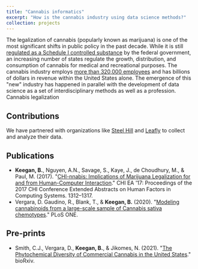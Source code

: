 ```yaml
---
title: "Cannabis informatics"
excerpt: "How is the cannabis industry using data science methods?"
collection: projects
---
```


The legalization of cannabis (popularly known as marijuana) is one of the most significant shifts in public policy in the past decade. While it is still [regulated as a Schedule I controlled substance](https://www.dea.gov/drug-information/drug-scheduling) by the federal government, an increasing number of states regulate the growth, distribution, and consumption of cannabis for medical and recreational purposes. The cannabis industry employs [more than 320,000 employees](https://www.leafly.com/news/industry/cannabis-jobs-report) and has billions of dollars in revenue within the United States alone. The emergence of this "new" industry has happened in parallel with the development of data science as a set of interdisciplinary methods as well as a profession. Cannabis legalization

## Contributions
We have partnered with organizations like [Steel Hill](https://www.steephill.com/) and [Leafly](https://www.leafly.com/) to collect and analyze their data. 

## Publications
* **Keegan, B.**, Nguyen, A.N., Savage, S., Kaye, J., de Choudhury, M., & Paul, M. (2017). "[CHI-nnabis: Implications of Marijuana Legalization for and from Human-Computer Interaction](https://doi-org.colorado.idm.oclc.org/10.1145/3027063.3051139)." CHI EA '17: Proceedings of the 2017 CHI Conference Extended Abstracts on Human Factors in Computing Systems. 1312–1317. 
* Vergara, D. Gaudino, R., Blank, T., & **Keegan, B.** (2020). "[Modeling cannabinoids from a large-scale sample of Cannabis sativa chemotypes](https://journals.plos.org/plosone/article?id=10.1371/journal.pone.0236878)." PLoS ONE.

## Pre-prints
* Smith, C.J., Vergara, D., **Keegan, B.**, & Jikomes, N. (2021). "[The Phytochemical Diversity of Commercial Cannabis in the United States](https://www.biorxiv.org/content/10.1101/2021.07.05.451212v1)." bioRxiv.